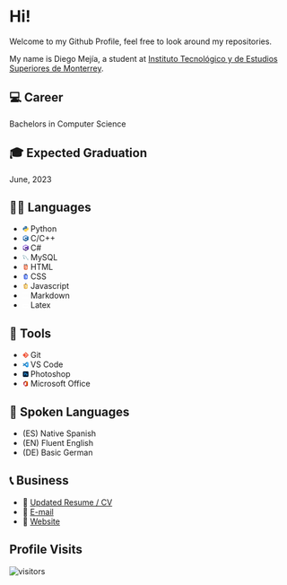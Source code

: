 # Hi!

Welcome to my Github Profile, feel free to look around my repositories.

My name is Diego Mejía, a student at <a href="https://tec.mx/en" target="_blank">Instituto Tecnológico y de Estudios Superiores de Monterrey</a>.

## 💻 Career
Bachelors in Computer Science

## 🎓 Expected Graduation
June, 2023

## 👨‍💻 Languages
- <img src="./logos/python_logo.png" width="10vw"> Python
- <img src="./logos/c_plus_plus_logo.png" width="10vw"> C/C++
- <img src="./logos/c_sharp_logo.png" width="10vw"> C#
- <img src="./logos/mysql_logo.png" width="10vw"> MySQL
- <img src="./logos/html_logo.png" width="10vw"> HTML
- <img src="./logos/css_logo.png" width="10vw"> CSS
- <img src="./logos/javascript_logo.png" width="10vw"> Javascript
- <img src="./logos/markdown_logo.png" width="10vw"> Markdown
- <img src="./logos/latex_logo.png" width="10vw"> Latex

## 🔧 Tools
- <img src="./logos/git_logo.png" width="10vw"> Git
- <img src="./logos/vs_code_logo.png" width="10vw"> VS Code
- <img src="./logos/photoshop_logo.png" width="10vw"> Photoshop
- <img src="./logos/office_logo.png" width="10vw"> Microsoft Office

## 💬 Spoken Languages
- (ES) Native Spanish
- (EN) Fluent English
- (DE) Basic German

## 📞 Business
- 📑 [Updated Resume / CV](./resumes/Diego_Mejia_Resume_2.pdf)
- 📧 [E-mail](mailto:diegomejiasuarez@gmail.com)
- 🔗 <a href="https://yibizo.github.io/" target="_blank">Website</a>

## Profile Visits
![visitors](https://visitor-badge.glitch.me/badge?page_id=Yibizo.Yibizo)